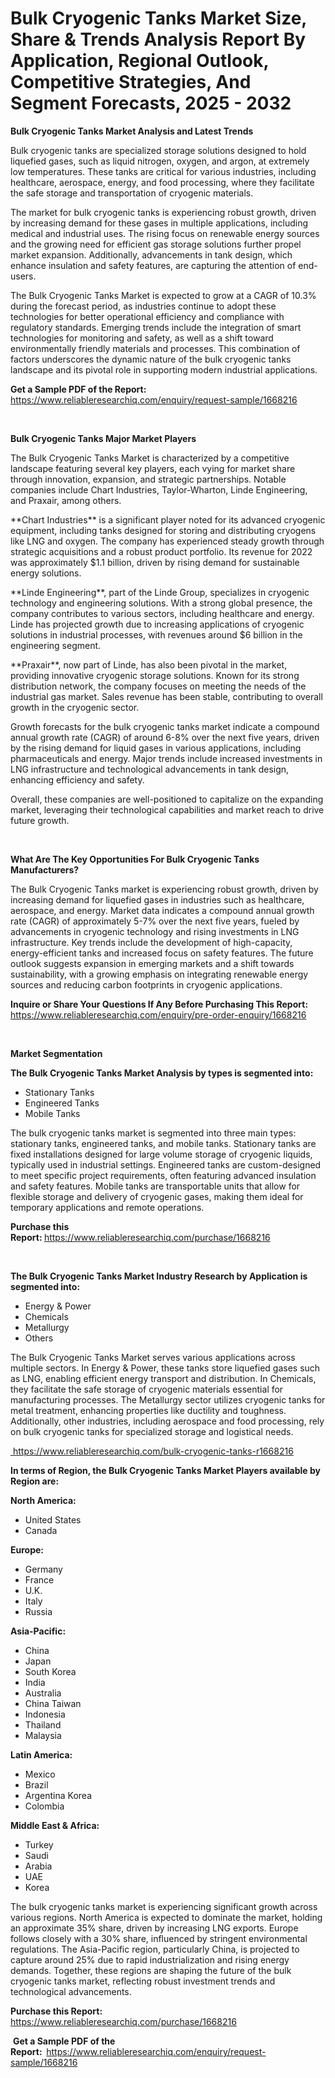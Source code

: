 <p><h1>Bulk Cryogenic Tanks Market Size, Share & Trends Analysis Report By Application, Regional Outlook, Competitive Strategies, And Segment Forecasts, 2025 - 2032</h1></p><p><strong>Bulk Cryogenic Tanks Market Analysis and Latest Trends</strong></p>
<p><p>Bulk cryogenic tanks are specialized storage solutions designed to hold liquefied gases, such as liquid nitrogen, oxygen, and argon, at extremely low temperatures. These tanks are critical for various industries, including healthcare, aerospace, energy, and food processing, where they facilitate the safe storage and transportation of cryogenic materials.</p><p>The market for bulk cryogenic tanks is experiencing robust growth, driven by increasing demand for these gases in multiple applications, including medical and industrial uses. The rising focus on renewable energy sources and the growing need for efficient gas storage solutions further propel market expansion. Additionally, advancements in tank design, which enhance insulation and safety features, are capturing the attention of end-users.</p><p>The Bulk Cryogenic Tanks Market is expected to grow at a CAGR of 10.3% during the forecast period, as industries continue to adopt these technologies for better operational efficiency and compliance with regulatory standards. Emerging trends include the integration of smart technologies for monitoring and safety, as well as a shift toward environmentally friendly materials and processes. This combination of factors underscores the dynamic nature of the bulk cryogenic tanks landscape and its pivotal role in supporting modern industrial applications.</p></p>
<p><strong>Get a Sample PDF of the Report:&nbsp;</strong> <a href="https://www.reliableresearchiq.com/enquiry/request-sample/1668216?utm_campaign=3199&utm_medium=2&utm_source=Github&utm_content=ia&utm_term=17042025&utm_id=bulk-cryogenic-tanks">https://www.reliableresearchiq.com/enquiry/request-sample/1668216</a></p>
<p>&nbsp;</p>
<p><strong>Bulk Cryogenic Tanks Major Market Players</strong></p>
<p><p>The Bulk Cryogenic Tanks Market is characterized by a competitive landscape featuring several key players, each vying for market share through innovation, expansion, and strategic partnerships. Notable companies include Chart Industries, Taylor-Wharton, Linde Engineering, and Praxair, among others.</p><p>**Chart Industries** is a significant player noted for its advanced cryogenic equipment, including tanks designed for storing and distributing cryogens like LNG and oxygen. The company has experienced steady growth through strategic acquisitions and a robust product portfolio. Its revenue for 2022 was approximately $1.1 billion, driven by rising demand for sustainable energy solutions.</p><p>**Linde Engineering**, part of the Linde Group, specializes in cryogenic technology and engineering solutions. With a strong global presence, the company contributes to various sectors, including healthcare and energy. Linde has projected growth due to increasing applications of cryogenic solutions in industrial processes, with revenues around $6 billion in the engineering segment.</p><p>**Praxair**, now part of Linde, has also been pivotal in the market, providing innovative cryogenic storage solutions. Known for its strong distribution network, the company focuses on meeting the needs of the industrial gas market. Sales revenue has been stable, contributing to overall growth in the cryogenic sector.</p><p>Growth forecasts for the bulk cryogenic tanks market indicate a compound annual growth rate (CAGR) of around 6-8% over the next five years, driven by the rising demand for liquid gases in various applications, including pharmaceuticals and energy. Major trends include increased investments in LNG infrastructure and technological advancements in tank design, enhancing efficiency and safety.</p><p>Overall, these companies are well-positioned to capitalize on the expanding market, leveraging their technological capabilities and market reach to drive future growth.</p></p>
<p>&nbsp;</p>
<p><strong>What Are The Key Opportunities For Bulk Cryogenic Tanks Manufacturers?</strong></p>
<p><p>The Bulk Cryogenic Tanks market is experiencing robust growth, driven by increasing demand for liquefied gases in industries such as healthcare, aerospace, and energy. Market data indicates a compound annual growth rate (CAGR) of approximately 5-7% over the next five years, fueled by advancements in cryogenic technology and rising investments in LNG infrastructure. Key trends include the development of high-capacity, energy-efficient tanks and increased focus on safety features. The future outlook suggests expansion in emerging markets and a shift towards sustainability, with a growing emphasis on integrating renewable energy sources and reducing carbon footprints in cryogenic applications.</p></p>
<p><strong>Inquire or Share Your Questions If Any Before Purchasing This Report:</strong> <a href="https://www.reliableresearchiq.com/enquiry/pre-order-enquiry/1668216?utm_campaign=3199&utm_medium=2&utm_source=Github&utm_content=ia&utm_term=17042025&utm_id=bulk-cryogenic-tanks">https://www.reliableresearchiq.com/enquiry/pre-order-enquiry/1668216</a></p>
<p>&nbsp;</p>
<p><strong>Market Segmentation</strong></p>
<p><strong>The Bulk Cryogenic Tanks Market Analysis by types is segmented into:</strong></p>
<p><ul><li>Stationary Tanks</li><li>Engineered Tanks</li><li>Mobile Tanks</li></ul></p>
<p><p>The bulk cryogenic tanks market is segmented into three main types: stationary tanks, engineered tanks, and mobile tanks. Stationary tanks are fixed installations designed for large volume storage of cryogenic liquids, typically used in industrial settings. Engineered tanks are custom-designed to meet specific project requirements, often featuring advanced insulation and safety features. Mobile tanks are transportable units that allow for flexible storage and delivery of cryogenic gases, making them ideal for temporary applications and remote operations.</p></p>
<p><strong>Purchase this Report:&nbsp;</strong><a href="https://www.reliableresearchiq.com/purchase/1668216?utm_campaign=3199&utm_medium=2&utm_source=Github&utm_content=ia&utm_term=17042025&utm_id=bulk-cryogenic-tanks">https://www.reliableresearchiq.com/purchase/1668216</a></p>
<p>&nbsp;</p>
<p><strong>The Bulk Cryogenic Tanks Market Industry Research by Application is segmented into:</strong></p>
<p><ul><li>Energy & Power</li><li>Chemicals</li><li>Metallurgy</li><li>Others</li></ul></p>
<p><p>The Bulk Cryogenic Tanks Market serves various applications across multiple sectors. In Energy & Power, these tanks store liquefied gases such as LNG, enabling efficient energy transport and distribution. In Chemicals, they facilitate the safe storage of cryogenic materials essential for manufacturing processes. The Metallurgy sector utilizes cryogenic tanks for metal treatment, enhancing properties like ductility and toughness. Additionally, other industries, including aerospace and food processing, rely on bulk cryogenic tanks for specialized storage and logistical needs.</p></p>
<p><a href="https://www.reliableresearchiq.com/bulk-cryogenic-tanks-r1668216?utm_campaign=3199&utm_medium=2&utm_source=Github&utm_content=ia&utm_term=17042025&utm_id=bulk-cryogenic-tanks">&nbsp;https://www.reliableresearchiq.com/bulk-cryogenic-tanks-r1668216</a></p>
<p><strong>In terms of Region, the Bulk Cryogenic Tanks Market Players available by Region are:</strong></p>
<p>
    <p> <strong> North America: </strong>
        <ul>
            <li>United States</li>
            <li>Canada</li>
        </ul>
        </p> 
    <p> <strong> Europe: </strong>
        <ul>
            <li>Germany</li>
            <li>France</li>
            <li>U.K.</li>
            <li>Italy</li>
            <li>Russia</li>
        </ul>
        </p> 
    <p> <strong> Asia-Pacific: </strong>
        <ul>
            <li>China</li>
            <li>Japan</li>
            <li>South Korea</li>
            <li>India</li>
            <li>Australia</li>
            <li>China Taiwan</li>
            <li>Indonesia</li>
            <li>Thailand</li>
            <li>Malaysia</li>
        </ul>
        </p> 
    <p> <strong> Latin America: </strong>
        <ul>
            <li>Mexico</li>
            <li>Brazil</li>
            <li>Argentina Korea</li>
            <li>Colombia</li>
        </ul>
        </p> 
    <p> <strong> Middle East & Africa: </strong>
        <ul>
            <li>Turkey</li>
            <li>Saudi</li>
            <li>Arabia</li>
            <li>UAE</li>
            <li>Korea</li>
        </ul>
    </p>
    </p>
<p><p>The bulk cryogenic tanks market is experiencing significant growth across various regions. North America is expected to dominate the market, holding an approximate 35% share, driven by increasing LNG exports. Europe follows closely with a 30% share, influenced by stringent environmental regulations. The Asia-Pacific region, particularly China, is projected to capture around 25% due to rapid industrialization and rising energy demands. Together, these regions are shaping the future of the bulk cryogenic tanks market, reflecting robust investment trends and technological advancements.</p></p>
<p><strong>Purchase this Report: </strong><a href="https://www.reliableresearchiq.com/purchase/1668216?utm_campaign=3199&utm_medium=2&utm_source=Github&utm_content=ia&utm_term=17042025&utm_id=bulk-cryogenic-tanks">https://www.reliableresearchiq.com/purchase/1668216</a></p>
<p>&nbsp;<strong>Get a Sample PDF of the Report:&nbsp;&nbsp;</strong><a href="https://www.reliableresearchiq.com/enquiry/request-sample/1668216?utm_campaign=3199&utm_medium=2&utm_source=Github&utm_content=ia&utm_term=17042025&utm_id=bulk-cryogenic-tanks">https://www.reliableresearchiq.com/enquiry/request-sample/1668216</a></p>
<p><strong></strong></p>
<p><p></p><p></p><p></p></p>